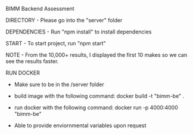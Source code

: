 BIMM Backend Assessment

DIRECTORY -
Please go into the "server" folder

DEPENDENCIES -
Run "npm install" to install dependencies

START -
To start project, run "npm start"

NOTE -
From the 10,000+ results, I displayed the first 10 makes so we can see the results faster.

RUN DOCKER

- Make sure to be in the /server folder
- build image with the following command: docker build -t "bimm-be" .
- run docker with the following command: docker run -p 4000:4000 "bimm-be"

- Able to provide enviornmental variables upon request
